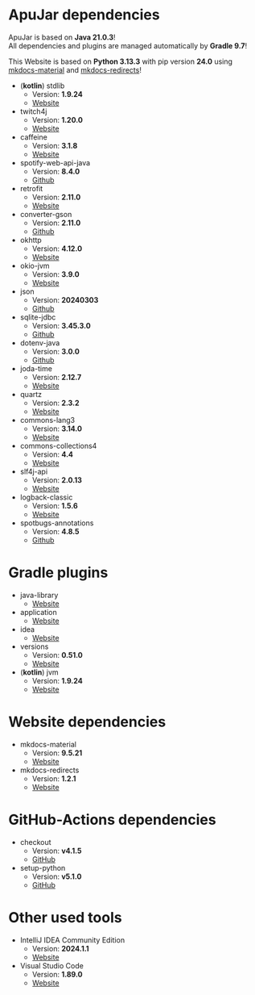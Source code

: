 # ApuJar dependencies

ApuJar is based on **Java 21.0.3**!
<br>All dependencies and plugins are managed automatically by **Gradle 9.7**!

This Website is based on **Python 3.13.3** with pip version **24.0** using [mkdocs-material](https://github.com/squidfunk/mkdocs-material) and [mkdocs-redirects](https://github.com/mkdocs/mkdocs-redirects)!

* (**kotlin**) stdlib
    * Version: **1.9.24**
    * [Website](https://kotlinlang.org/api/latest/jvm/stdlib/)
* twitch4j
    * Version: **1.20.0**
    * [Website](https://twitch4j.github.io/)
* caffeine
    * Version: **3.1.8**
    * [Website](https://github.com/ben-manes/caffeine)
* spotify-web-api-java
    * Version: **8.4.0**
    * [Github](https://github.com/spotify-web-api-java/spotify-web-api-java)
* retrofit
    * Version: **2.11.0**
    * [Website](https://square.github.io/retrofit/)
* converter-gson
    * Version: **2.11.0**
    * [Github](https://github.com/square/retrofit/tree/trunk/retrofit-converters/gson)
* okhttp
    * Version: **4.12.0**
    * [Website](https://square.github.io/okhttp/)
* okio-jvm
    * Version: **3.9.0**
    * [Website](https://square.github.io/okio/)
* json
    * Version: **20240303**
    * [Github](https://github.com/stleary/JSON-java)
* sqlite-jdbc
    * Version: **3.45.3.0**
    * [Github](https://github.com/xerial/sqlite-jdbc)
* dotenv-java
    * Version: **3.0.0**
    * [Github](https://github.com/cdimascio/dotenv-java)
* joda-time
    * Version: **2.12.7**
    * [Website](https://www.joda.org/joda-time)
* quartz
    * Version: **2.3.2**
    * [Website](http://www.quartz-scheduler.org)
* commons-lang3
    * Version: **3.14.0**
    * [Website](https://commons.apache.org/proper/commons-lang/)
* commons-collections4
    * Version: **4.4**
    * [Website](https://commons.apache.org/proper/commons-collections/)
* slf4j-api
    * Version: **2.0.13**
    * [Website](https://slf4j.org/)
* logback-classic
    * Version: **1.5.6**
    * [Website](https://logback.qos.ch/)
* spotbugs-annotations
    * Version: **4.8.5**
    * [Github](https://github.com/spotbugs/spotbugs/tree/master/spotbugs-annotations)

# Gradle plugins

* java-library
    * [Website](https://docs.gradle.org/current/userguide/java_library_plugin.html)
* application
    * [Website](https://docs.gradle.org/current/userguide/application_plugin.html)
* idea
    * [Website](https://docs.gradle.org/current/userguide/idea_plugin.html)
* versions
    * Version: **0.51.0**
    * [Website](https://plugins.gradle.org/plugin/com.github.ben-manes.versions)
* (**kotlin**) jvm
    * Version: **1.9.24**
    * [Website](https://plugins.gradle.org/plugin/org.jetbrains.kotlin.jvm)

# Website dependencies

* mkdocs-material
    * Version: **9.5.21**
    * [Website](https://squidfunk.github.io/mkdocs-material)
* mkdocs-redirects
    * Version: **1.2.1**
    * [Website](https://github.com/mkdocs/mkdocs-redirects)

# GitHub-Actions dependencies

* checkout
    * Version: **v4.1.5**
    * [GitHub](https://github.com/actions/checkout)
* setup-python
    * Version: **v5.1.0**
    * [GitHub](https://github.com/actions/setup-python)

# Other used tools

* IntelliJ IDEA Community Edition
    * Version: **2024.1.1**
    * [Website](https://www.jetbrains.com/de-de/idea)
* Visual Studio Code
    * Version: **1.89.0**
    * [Website](https://code.visualstudio.com/)